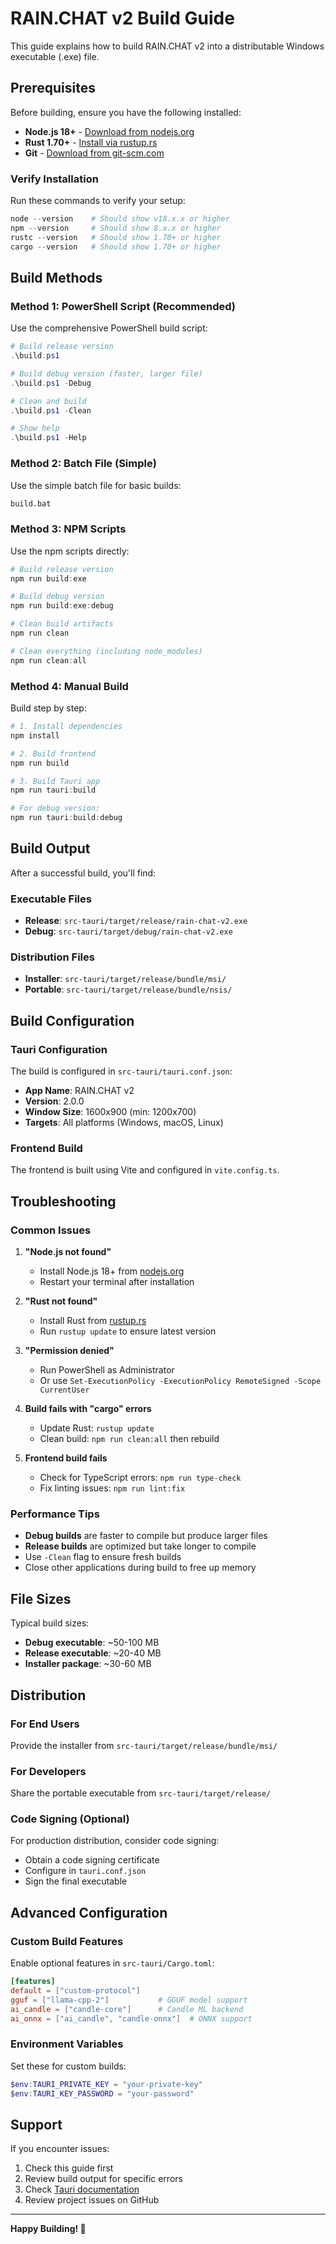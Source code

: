 # RAIN.CHAT v2 Build Guide

This guide explains how to build RAIN.CHAT v2 into a distributable Windows executable (.exe) file.

## Prerequisites

Before building, ensure you have the following installed:

- **Node.js 18+** - [Download from nodejs.org](https://nodejs.org/)
- **Rust 1.70+** - [Install via rustup.rs](https://rustup.rs/)
- **Git** - [Download from git-scm.com](https://git-scm.com/)

### Verify Installation

Run these commands to verify your setup:

```powershell
node --version    # Should show v18.x.x or higher
npm --version     # Should show 8.x.x or higher
rustc --version   # Should show 1.70+ or higher
cargo --version   # Should show 1.70+ or higher
```

## Build Methods

### Method 1: PowerShell Script (Recommended)

Use the comprehensive PowerShell build script:

```powershell
# Build release version
.\build.ps1

# Build debug version (faster, larger file)
.\build.ps1 -Debug

# Clean and build
.\build.ps1 -Clean

# Show help
.\build.ps1 -Help
```

### Method 2: Batch File (Simple)

Use the simple batch file for basic builds:

```cmd
build.bat
```

### Method 3: NPM Scripts

Use the npm scripts directly:

```powershell
# Build release version
npm run build:exe

# Build debug version
npm run build:exe:debug

# Clean build artifacts
npm run clean

# Clean everything (including node_modules)
npm run clean:all
```

### Method 4: Manual Build

Build step by step:

```powershell
# 1. Install dependencies
npm install

# 2. Build frontend
npm run build

# 3. Build Tauri app
npm run tauri:build

# For debug version:
npm run tauri:build:debug
```

## Build Output

After a successful build, you'll find:

### Executable Files
- **Release**: `src-tauri/target/release/rain-chat-v2.exe`
- **Debug**: `src-tauri/target/debug/rain-chat-v2.exe`

### Distribution Files
- **Installer**: `src-tauri/target/release/bundle/msi/`
- **Portable**: `src-tauri/target/release/bundle/nsis/`

## Build Configuration

### Tauri Configuration
The build is configured in `src-tauri/tauri.conf.json`:

- **App Name**: RAIN.CHAT v2
- **Version**: 2.0.0
- **Window Size**: 1600x900 (min: 1200x700)
- **Targets**: All platforms (Windows, macOS, Linux)

### Frontend Build
The frontend is built using Vite and configured in `vite.config.ts`.

## Troubleshooting

### Common Issues

1. **"Node.js not found"**
   - Install Node.js 18+ from [nodejs.org](https://nodejs.org/)
   - Restart your terminal after installation

2. **"Rust not found"**
   - Install Rust from [rustup.rs](https://rustup.rs/)
   - Run `rustup update` to ensure latest version

3. **"Permission denied"**
   - Run PowerShell as Administrator
   - Or use `Set-ExecutionPolicy -ExecutionPolicy RemoteSigned -Scope CurrentUser`

4. **Build fails with "cargo" errors**
   - Update Rust: `rustup update`
   - Clean build: `npm run clean:all` then rebuild

5. **Frontend build fails**
   - Check for TypeScript errors: `npm run type-check`
   - Fix linting issues: `npm run lint:fix`

### Performance Tips

- **Debug builds** are faster to compile but produce larger files
- **Release builds** are optimized but take longer to compile
- Use `-Clean` flag to ensure fresh builds
- Close other applications during build to free up memory

## File Sizes

Typical build sizes:
- **Debug executable**: ~50-100 MB
- **Release executable**: ~20-40 MB
- **Installer package**: ~30-60 MB

## Distribution

### For End Users
Provide the installer from `src-tauri/target/release/bundle/msi/`

### For Developers
Share the portable executable from `src-tauri/target/release/`

### Code Signing (Optional)
For production distribution, consider code signing:
- Obtain a code signing certificate
- Configure in `tauri.conf.json`
- Sign the final executable

## Advanced Configuration

### Custom Build Features
Enable optional features in `src-tauri/Cargo.toml`:

```toml
[features]
default = ["custom-protocol"]
gguf = ["llama-cpp-2"]           # GGUF model support
ai_candle = ["candle-core"]      # Candle ML backend
ai_onnx = ["ai_candle", "candle-onnx"]  # ONNX support
```

### Environment Variables
Set these for custom builds:

```powershell
$env:TAURI_PRIVATE_KEY = "your-private-key"
$env:TAURI_KEY_PASSWORD = "your-password"
```

## Support

If you encounter issues:
1. Check this guide first
2. Review build output for specific errors
3. Check [Tauri documentation](https://tauri.app/)
4. Review project issues on GitHub

---

**Happy Building! 🚀**
